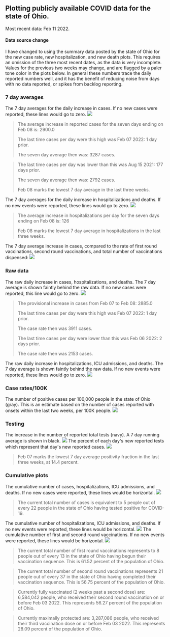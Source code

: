 ## Plotting publicly available COVID data for the state of Ohio. 

Most recent data: Feb 11 2022. 

#### Data source change
I have changed to using the summary data posted by the state of Ohio for the new case rate,
    new hospitalization, and new death plots. This requires an omission of the three most recent dates,
                       as the data is very incomplete. Values for the previous two weeks may change, and are flagged by a paler tone color in the plots below.
                       In general these numbers trace the daily reported numbers well, and it has the benefit
                       of reducing noise from days with no data reported, or spikes from backlog reporting. 

### 7 day averages
The 7 day averages for the daily increase in cases. If no new cases were reported, these lines would go to zero.
![](7dayaverage_cases.png)

>The average increase in reported cases for the seven days ending on Feb 08 is: 2900.0
>
>The last time cases per day were this high was Feb 07 2022: 1 day prior.
>
>The seven day average then was: 3287 cases.

>
>The last time cases per day was lower than this was Aug 15 2021: 177 days prior.
>
>The seven day average then was: 2792 cases.
>
>Feb 08 marks the lowest 7 day average in the last three weeks.

The 7 day averages for the daily increase in hospitalizations and deaths. If no new events were reported, these lines would go to zero.
![](7dayaverage_hospital.png)

>The average increase in hospitalizations per day for the seven days ending on Feb 08 is: 126
>
>Feb 08 marks the lowest 7 day average in hospitalizations in the last three weeks.

The 7 day average increase in cases, compared to the rate of first round vaccinations, second round vaccinations, and total number of vaccinations dispensed:
![](DailyVaccinationsCases.png)

### Raw data
The raw daily increase in cases, hospitalizations, and deaths. The 7 day average is shown faintly behind the raw data. If no new cases were reported, this line would go to zero.
![](DailyCases.png)

>The provisional increase in cases from Feb 07 to Feb 08: 2885.0 
>
>The last time cases per day were this high was Feb 07 2022: 1 day prior. 
>
>The case rate then was 3911 cases.
>
>The last time cases per day were lower than this was Feb 06 2022: 2 days prior. 
>
>The case rate then was 2153 cases.

The raw daily increase in hospitalizations, ICU admissions, and deaths. The 7 day average is shown faintly behind the raw data. If no new events were reported, these lines would go to zero.
![](DailyHospitalizations.png)

### Case rates/100K 

The number of positive cases per 100,000 people in the state of Ohio (gray). This is an estimate based on the number of cases reported with onsets within the last two weeks, per 100K people.
![](7dayaverage_rate.png)
### Testing

The increase in the number of reported total tests (navy). A 7 day running average is shown in black.
![](DailyTests.png)
The percent of each day's new reported tests which represent that day's new reported cases.
![](percentpositive_tests.png)

>Feb 07 marks the lowest 7 day average positivity fraction in the last three weeks, at 14.4 percent.

### Cumulative plots
The cumulative number of cases, hospitalizations, ICU admissions, and deaths. If no new cases were reported, these lines would be horizontal.
![](Cases.png)

>The current total number of cases is equivalent to 5 people out of every 22 people in the state of Ohio having tested positive for COVID-19.

The cumulative number of hospitalizations, ICU admissions, and deaths. If no new events were reported, these lines would be horizontal.
![](Hospitalizations.png)
The cumulative number of first and second round vaccinations. If no new events were reported, these lines would be horizontal.
![](Vaccinations.png)

>The current total number of first round vaccinations represents to 8 people out of every 13 in the state of Ohio having begun their vaccination sequence.
>This is 61.52 percent of the population of Ohio.

>The current total number of second round vaccinations represents 21 people out of every 37 in the state of Ohio having completed their vaccination sequence.
>This is 56.75 percent of the population of Ohio.

>Currently fully vaccinated (2 weeks past a second dose) are: 6,584,042 people, who received their second round vaccination on or before Feb 03 2022.
>This represents 56.27 percent of the population of Ohio.

>Currently maximally protected are: 3,287,086 people, who received their third vaccination dose on or before Feb 03 2022.
>This represents 28.09 percent of the population of Ohio.

